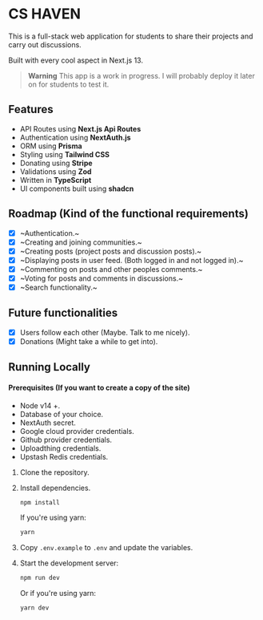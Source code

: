 # CS HAVEN

This is a full-stack web application for students to share their projects and carry out discussions.

Built with every cool aspect in Next.js 13.

> **Warning**
> This app is a work in progress. I will probably deploy it later on for students to test it.

## Features 

- API Routes using **Next.js Api Routes**
- Authentication using **NextAuth.js**
- ORM using **Prisma**
- Styling using **Tailwind CSS**
- Donating using **Stripe**
- Validations using **Zod**
- Written in **TypeScript**
- UI components built using **shadcn**

## Roadmap (Kind of the functional requirements)

- [x] ~Authentication.~
- [x] ~Creating and joining communities.~
- [x] ~Creating posts (project posts and discussion posts).~
- [x] ~Displaying posts in user feed. (Both logged in and not logged in).~
- [x] ~Commenting on posts and other peoples comments.~
- [x] ~Voting for posts and comments in discussions.~
- [x] ~Search functionality.~

## Future functionalities

- [x] Users follow each other (Maybe. Talk to me nicely).
- [x] Donations (Might take a while to get into).

## Running Locally

#### Prerequisites (If you want to create a copy of the site)

* Node v14 +.
* Database of your choice.
* NextAuth secret.
* Google cloud provider credentials.
* Github provider credentials.
* Uploadthing credentials.
* Upstash Redis credentials.

1. Clone the repository.

2. Install dependencies.

   ```sh
   npm install
    ```

   If you're using yarn:

   ```sh
   yarn
   ```

3. Copy `.env.example` to `.env` and update the variables.  

4. Start the development server:

   ```sh
   npm run dev
   ```
   Or if you're using yarn:

   ```sh
   yarn dev
   ```
